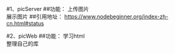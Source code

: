 #1、picServer
##功能：
上传图片</br>
展示图片
##引用地址：
https://www.nodebeginner.org/index-zh-cn.html#status


#2、picWeb
##功能：
学习html</br>
整理自己的库